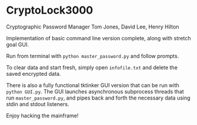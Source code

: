# CryptoLock3000
Cryptographic Password Manager
Tom Jones, David Lee, Henry Hilton

Implementation of basic command line version complete, along with stretch goal GUI.

Run from terminal with `python master_password.py` and follow prompts.

To clear data and start fresh, simply open `infofile.txt` and delete the saved encrypted data.

There is also a fully functional tktinker GUI version that can be run with `python GUI.py`.
The GUI launches asynchronous subprocess threads that run `master_password.py`, and pipes back and forth the necessary data using stdin and stdout listeners.

Enjoy hacking the mainframe!
